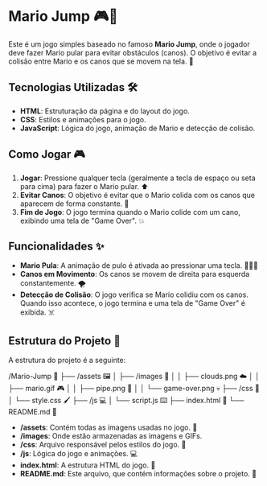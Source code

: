 # Mario Jump 🎮🍄

Este é um jogo simples baseado no famoso **Mario Jump**, onde o jogador deve fazer Mario pular para evitar obstáculos (canos). O objetivo é evitar a colisão entre Mario e os canos que se movem na tela. 🚀

## Tecnologias Utilizadas 🛠️

- **HTML**: Estruturação da página e do layout do jogo.
- **CSS**: Estilos e animações para o jogo.
- **JavaScript**: Lógica do jogo, animação de Mario e detecção de colisão.

## Como Jogar 🎮

1. **Jogar**: Pressione qualquer tecla (geralmente a tecla de espaço ou seta para cima) para fazer o Mario pular. ⬆️
2. **Evitar Canos**: O objetivo é evitar que o Mario colida com os canos que aparecem de forma constante. 🚧
3. **Fim de Jogo**: O jogo termina quando o Mario colide com um cano, exibindo uma tela de "Game Over". 💥

## Funcionalidades ✨

- **Mario Pula**: A animação de pulo é ativada ao pressionar uma tecla. 🏃‍♂️💨
- **Canos em Movimento**: Os canos se movem de direita para esquerda constantemente. 🌪️
- **Detecção de Colisão**: O jogo verifica se Mario colidiu com os canos. Quando isso acontece, o jogo termina e uma tela de "Game Over" é exibida. ☠️

## Estrutura do Projeto 📂

A estrutura do projeto é a seguinte:

/Mario-Jump 🌟
├── /assets 🖼️
│   ├── /images 🌅
│   │   ├── clouds.png ☁️
│   │   ├── mario.gif 🎮
│   │   ├── pipe.png 🚧
│   │   └── game-over.png 💀
├── /css 🎨
│   └── style.css 🖌️
├── /js 💻
│   └── script.js ⌨️
├── index.html 📄
└── README.md 📖

- **/assets**: Contém todas as imagens usadas no jogo. 🌄
- **/images**: Onde estão armazenadas as imagens e GIFs.
- **/css**: Arquivo responsável pelos estilos do jogo. 🎨
- **/js**: Lógica do jogo e animações. 💻
- **index.html**: A estrutura HTML do jogo. 📄
- **README.md**: Este arquivo, que contém informações sobre o projeto. 📖


